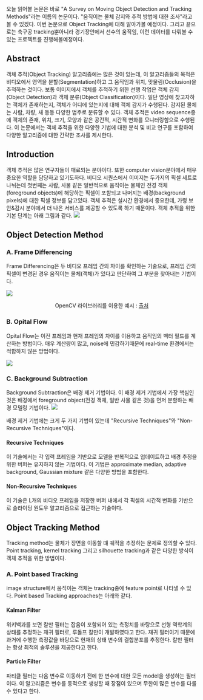 오늘 읽어볼 논문은 바로 "A Survey on Moving Object Detection and Tracking Methods"라는 이름의 논문이다. "움직이는 물체 감지와 추적 방법에 대한 조사"라고 볼 수 있겠다. 이번 논문으로 Object Tracking에 대해 알아가볼 예정이다. 그리고 끝으로는 축구공 tracking뿐아니라 경기장안에서 선수의 움직임, 이런 데이터를 다뤄볼 수 있는 프로젝트를 진행해볼예정이다. 

## Abstract
객체 추적(Object Tracking) 알고리즘에는 많은 것이 있는데, 이 알고리즘들의 목적은 비디오에서 영역을 분할(Segmentation)하고 그 움직임과 위치, 맞물림(Occlusion)을 추적하는 것이다.
보통 이미지에서 객체를 추적하기 위한 선행 작업은 객체 감지(Object Detection)과 객체 분류(Object Classification)이다. 일단 영상에 찾고자하는 객체가 존재하는지, 객체가 어디에 있는지에 대해 객체 감지가 수행된다. 감지된 물체는 사람, 차량, 새 등등 다양한 범주로 분류할 수 있다. 객체 추적은 video sequence중에 객체의 존재, 위치, 크기, 모양과 같은 공간적, 시간적 변화를 모니터링함으로 수행된다. 이 논문에서는 객체 추적을 위한 다양한 기법에 대한 분석 및 비교 연구를 포함하여 다양한 알고리즘에 대한 간략한 조사를 제시한다.

## Introduction
객체 추적은 많은 연구자들이 매료되는 분야이다. 또한 computer vision분야에서 매우 중요한 역할을 담당하고 있기도하다. 비디오 시퀀스에서 이미지는 두가지의 픽셀 세트로 나뉘는데 첫번째는 사람, 사물 같은 일반적으로 움직이는 물체인 전경 객체(foreground objects)에 해당하는 픽셀이 포함되고 나머지는 배경(background pixels)에 대한 픽셀 정보를 담고있다. 객체 추적은 실시간 환경에서 중요한데, 가령 보안&감시 분야에서 더 나은 서비스를 제공할 수 있도록 하기 때문이다. 객체 추적을 위한 기본 단계는 아래 그림과 같다.
![](https://images.velog.io/images/sanha9999/post/feebadb9-30ff-4679-9815-78f82a18b8f5/image.png)

## Object Detection Method

### A. Frame Differencing
Frame Differencing은 두 비디오 프레임 간의 차이를 확인하는 기술으로, 프레임 간의 픽셀이 변경된 경우 움직이는 물체(객체)가 있다고 판단하여 그 부분을 찾아내는 기법이다.

![](https://images.velog.io/images/sanha9999/post/4f3cac35-efcb-4d7c-998a-ef799ef897fa/image.png)<center>OpenCV 라이브러리를 이용한 예시 : [출처](https://www.kasperkamperman.com/blog/computer-vision/computervision-framedifferencing/)</center>

### B. Opital Flow
Opital Flow는 이전 프레임과 현재 프레임의 차이를 이용하고 움직임의 벡터 필드를 계산하는 방법이다. 매우 계산량이 많고, noise에 민감하기때문에 real-time 환경에서는 적합하지 않은 방법이다.

![](https://images.velog.io/images/sanha9999/post/561d6f9b-da31-4d19-aa34-e763a3becde5/image.png)

### C. Background Subtraction
Background Subtraction은 배경 제거 기법이다. 이 배경 제거 기법에서 가장 핵심인 것은 배경에서 foreground object(전경 객체, 일반 사물 같은 것)을 먼저 분할하는 배경 모델링 기법이다.
![](https://images.velog.io/images/sanha9999/post/e55dd37c-32cd-4277-b2d2-240e481d0487/image.png)

배경 제거 기법에는 크게 두 가지 기법이 있는데 "Recursive Techniques"와 "Non-Recursive Techniques"이다.

#### Recursive Techniques
이 기술에서는 각 입력 프레임을 기반으로 모델을 반복적으로 업데이트하고 배경 추정을 위한 버퍼는 유지하지 않는 기법이다. 이 기법은 approximate median, adaptive background, Gaussian mixture 같은 다양한 방법을 포함한다.
#### Non-Recursive Techniques
이 기술은 L개의 비디오 프레임을 저장한 버퍼 내에서 각 픽셀의 시간적 변화를 기반으로 슬라이딩 원도우 알고리즘으로 접근하는 기술이다. 

## Object Tracking Method
Tracking method는 물체가 장면을 이동할 떄 궤적을 추정하는 문제로 정의할 수 있다. Point tracking, kernel tracking 그리고 silhouette tracking과 같은 다양한 방식이 객체 추적을 위한 방법이다.

### A. Point based Tracking
image structure에서 움직이는 객체는 tracking중에 feature point로 나타낼 수 있다. Point based Tracking approaches는 아래와 같다.

#### Kalman Filter
위키백과를 보면 칼만 필터는 잡음이 포함되어 있는 측정치를 바탕으로 선형 역학계의 상태를 추정하는 재귀 필터로, 루돌프 칼만이 개발하였다고 한다. 재귀 필터이기 때문에 과거에 수행한 측정값을 바탕으로 현재의 상태 변수의 결합분포를 추정한다. 칼만 필터는 항상 최적의 솔루션을 제공한다고 한다.

#### Particle Filter
파티클 필터는 다음 변수로 이동하기 전에 한 변수에 대한 모든 model을 생성하는 필터이다. 이 알고리즘은 변수를 동적으로 생성할 때 장점이 있으며 무한이 많은 변수를 다룰 수 있다고 한다.
